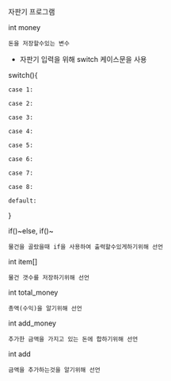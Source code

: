 자판기 프로그램

int money

    돈을 저장할수있는 변수

- 자판기 입력을 위해 switch 케이스문을 사용

switch(){

    case 1:  
  
    case 2:
  
    case 3:
  
    case 4:
  
    case 5:
  
    case 6:
  
    case 7: 
  
    case 8:
  
    default:
    
  }

if()~else, if()~

    물건을 골랐을때 if을 사용하여 출력할수있게하기위해 선언

int item[]

    물건 갯수를 저장하기위해 선언

int total_money

    총액(수익)을 알기위해 선언

int add_money

    추가한 금액을 가지고 있는 돈에 합하기위해 선언

int add

    금액을 추가하는것을 알기위해 선언
